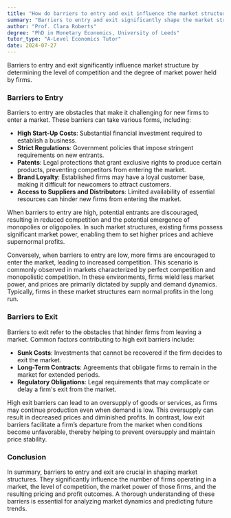 ```yaml
---
title: "How do barriers to entry and exit influence the market structure?"
summary: "Barriers to entry and exit significantly shape the market structure by determining the level of competition and market power."
author: "Prof. Clara Roberts"
degree: "PhD in Monetary Economics, University of Leeds"
tutor_type: "A-Level Economics Tutor"
date: 2024-07-27
---
```


Barriers to entry and exit significantly influence market structure by determining the level of competition and the degree of market power held by firms.

### Barriers to Entry

Barriers to entry are obstacles that make it challenging for new firms to enter a market. These barriers can take various forms, including:

- **High Start-Up Costs**: Substantial financial investment required to establish a business.
- **Strict Regulations**: Government policies that impose stringent requirements on new entrants.
- **Patents**: Legal protections that grant exclusive rights to produce certain products, preventing competitors from entering the market.
- **Brand Loyalty**: Established firms may have a loyal customer base, making it difficult for newcomers to attract customers.
- **Access to Suppliers and Distributors**: Limited availability of essential resources can hinder new firms from entering the market.

When barriers to entry are high, potential entrants are discouraged, resulting in reduced competition and the potential emergence of monopolies or oligopolies. In such market structures, existing firms possess significant market power, enabling them to set higher prices and achieve supernormal profits.

Conversely, when barriers to entry are low, more firms are encouraged to enter the market, leading to increased competition. This scenario is commonly observed in markets characterized by perfect competition and monopolistic competition. In these environments, firms wield less market power, and prices are primarily dictated by supply and demand dynamics. Typically, firms in these market structures earn normal profits in the long run.

### Barriers to Exit

Barriers to exit refer to the obstacles that hinder firms from leaving a market. Common factors contributing to high exit barriers include:

- **Sunk Costs**: Investments that cannot be recovered if the firm decides to exit the market.
- **Long-Term Contracts**: Agreements that obligate firms to remain in the market for extended periods.
- **Regulatory Obligations**: Legal requirements that may complicate or delay a firm's exit from the market.

High exit barriers can lead to an oversupply of goods or services, as firms may continue production even when demand is low. This oversupply can result in decreased prices and diminished profits. In contrast, low exit barriers facilitate a firm’s departure from the market when conditions become unfavorable, thereby helping to prevent oversupply and maintain price stability.

### Conclusion

In summary, barriers to entry and exit are crucial in shaping market structures. They significantly influence the number of firms operating in a market, the level of competition, the market power of those firms, and the resulting pricing and profit outcomes. A thorough understanding of these barriers is essential for analyzing market dynamics and predicting future trends.
    